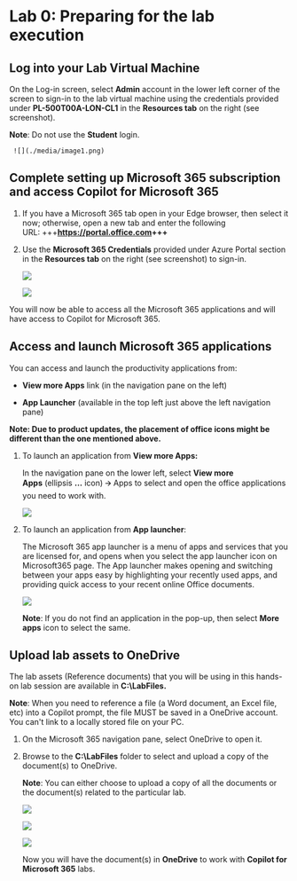 # Lab 0: Preparing for the lab execution

## Log into your Lab Virtual Machine

On the Log-in screen, select **Admin** account in the lower left
corner of the screen to sign-in to the lab virtual machine using the
credentials provided under **PL-500T00A-LON-CL1** in the **Resources
tab** on the right (see screenshot).

**Note**: Do not use the **Student** login.

     ![](./media/image1.png)

## Complete setting up Microsoft 365 subscription and access Copilot for Microsoft 365

1.  If you have a Microsoft 365 tab open in your Edge browser, then
    select it now; otherwise, open a new tab and enter the following
    URL: +++**<https://portal.office.com>+++**

2.  Use the **Microsoft 365 Credentials** provided under Azure Portal
    section in the **Resources tab** on the right (see screenshot) to
    sign-in.

    ![](./media/image2.png)

    ![](./media/image3.png)

You will now be able to access all the Microsoft 365 applications and
will have access to Copilot for Microsoft 365.

## Access and launch Microsoft 365 applications

You can access and launch the productivity applications from:

- **View more Apps** link (in the navigation pane on the left)

- **App Launcher** (available in the top left just above the left
  navigation pane)

**Note: Due to product updates, the placement of office icons might be
different than the one mentioned above.**

1.  To launch an application from **View more Apps:**

    In the navigation pane on the lower left, select **View more
    Apps** (ellipsis **…** icon) 🡪 Apps to select and open the office
    applications you need to work with.

     ![](./media/image4.png)

2.  To launch an application from **App launcher**:

    The Microsoft 365 app launcher is a menu of apps and services that you
    are licensed for, and opens when you select the app launcher icon on
    Microsoft365 page. The App launcher makes opening and switching
    between your apps easy by highlighting your recently used apps, and
    providing quick access to your recent online Office documents.

    ![](./media/image5.png)

    **Note**: If you do not find an application in the pop-up, then
    select **More apps** icon to select the same.

## Upload lab assets to OneDrive

The lab assets (Reference documents) that you will be using in this
hands-on lab session are available in **C:\LabFiles.**

**Note**: When you need to reference a file (a Word document, an Excel
file, etc) into a Copilot prompt, the file MUST be saved in a OneDrive
account. You can't link to a locally stored file on your PC.

1.  On the Microsoft 365 navigation pane, select OneDrive to open it.

2.  Browse to the **C:\LabFiles** folder to select and upload a copy of
    the document(s) to OneDrive.

    **Note**: You can either choose to upload a copy of all the documents
    or the document(s) related to the particular lab.

     ![](./media/image6.png)

     ![](./media/image7.png)

     ![](./media/image8.png)

    Now you will have the document(s) in **OneDrive** to work
    with **Copilot for Microsoft 365** labs.
